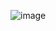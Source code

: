 ![image](https://user-images.githubusercontent.com/105444704/180610967-e72483eb-cccc-4069-b995-20fe50dddd91.png)
